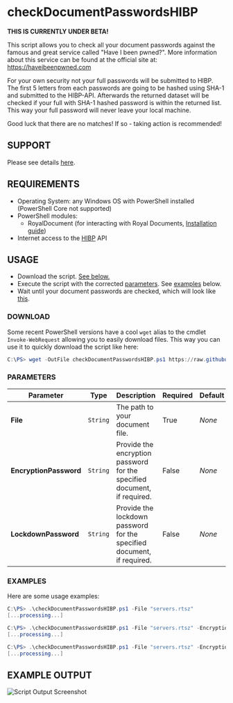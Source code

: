 # checkDocumentPasswordsHIBP

**THIS IS CURRENTLY UNDER BETA!**

This script allows you to check all your document passwords against the famous and great service called "Have I been pwned?". More information about this service can be found at the official site at: https://haveibeenpwned.com

For your own security not your full passwords will be submitted to HIBP. The first 5 letters from each passwords are going to be hashed using SHA-1 and submitted to the HIBP-API. Afterwards the returned dataset will be checked if your full with SHA-1 hashed password is within the returned list. This way your full password will never leave your local machine.

Good luck that there are no matches! If so - taking action is recommended!

## SUPPORT

Please see details [here](https://github.com/royalapplications/scripts/tree/master/README.md#support).

## REQUIREMENTS

- Operating System: any Windows OS with PowerShell installed (PowerShell Core not supported)
- PowerShell modules:
  - RoyalDocument (for interacting with Royal Documents, [Installation guide](https://content.royalapplications.com/Help/RoyalTS/V4/index.html?scripting_gettingstarted.htm))
- Internet access to the [HIBP](https://haveibeenpwned.com) API

## USAGE

- Download the script. [See below.](#download)
- Execute the script with the corrected [parameters](#parameters). See [examples](#examples) below.
- Wait until your document passwords are checked, which will look like [this](#example-output).

### DOWNLOAD

Some recent PowerShell versions have a cool `wget` alias to the cmdlet `Invoke-WebRequest` allowing you to easily download files. This way you can use it to quickly download the script like here:

```powershell
C:\PS> wget -OutFile checkDocumentPasswordsHIBP.ps1 https://raw.githubusercontent.com/royalapplications/scripts/master/powershell/checkDocumentPasswordsHIBP/checkDocumentPasswordsHIBP.ps1
```

### PARAMETERS

| Parameter                 | Type          | Description | Required | Default |
| ------------------------- | ------------- | ----------- | -------- | ------- |
| **File**               | `String` | The path to your document file. | True | *None* |
| **EncryptionPassword** | `String` | Provide the encryption password for the specified document, if required. | False | *None* |
| **LockdownPassword**   | `String` | Provide the lockdown password for the specified document, if required. | False | *None* |

### EXAMPLES

Here are some usage examples:

```powershell
C:\PS> .\checkDocumentPasswordsHIBP.ps1 -File "servers.rtsz"
[...processing...]

C:\PS> .\checkDocumentPasswordsHIBP.ps1 -File "servers.rtsz" -EncryptionPassword "EncryptionP@ssw0rd"
[...processing...]

C:\PS> .\checkDocumentPasswordsHIBP.ps1 -File "servers.rtsz" -EncryptionPassword "EncryptionP@ssw0rd" -LockdownPassword "LockdownP@ssw0rd"
[...processing...]
```

## EXAMPLE OUTPUT

![Script Output Screenshot](https://raw.githubusercontent.com/royalapplications/scripts/master/powershell/screenshots/checkDocumentPasswordsHIBP-1.png)
